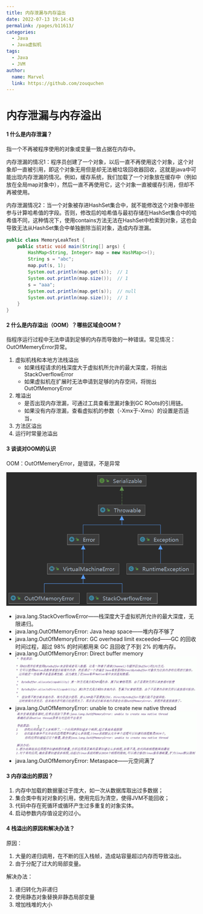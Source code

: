 ```yaml
---
title: 内存泄漏与内存溢出
date: 2022-07-13 19:14:43
permalink: /pages/b11613/
categories:
  - Java
  - Java虚拟机
tags:
  - Java
  - JVM
author: 
  name: Marvel
  link: https://github.com/zouquchen
---
```

# 内存泄漏与内存溢出

#### 1 什么是内存泄漏？

指一个不再被程序使用的对象或变量一致占据在内存中。

内存泄漏的情况1：程序员创建了一个对象，以后一直不再使用这个对象，这个对象却一直被引用，即这个对象无用但是却无法被垃圾回收器回收，这就是java中可能出现内存泄漏的情况。例如，缓存系统，我们加载了一个对象放在缓存中（例如放在全局map对象中），然后一直不再使用它，这个对象一直被缓存引用，但却不再被使用。

内存泄漏情况2：当一个对象被存进HashSet集合中，就不能修改这个对象中那些参与计算哈希值的字段。否则，修改后的哈希值与最初存储在HashSet集合中的哈希值不同，这种情况下，使用contains方法无法在HashSet中检索到对象，这也会导致无法从HashSet集合中单独删除当前对象，造成内存泄漏。

```java
public class MemoryLeakTest {
    public static void main(String[] args) {
        HashMap<String, Integer> map = new HashMap<>();
        String s = "abc";
        map.put(s, 1);
        System.out.println(map.get(s));  // 1
        System.out.println(map.size());  // 1
        s = "aaa";
        System.out.println(map.get(s));  // null
        System.out.println(map.size());  // 1
    }
}
```



#### 2 什么是内存溢出（OOM）？哪些区域会OOM？

指程序运行过程中无法申请到足够的内存而导致的一种错误。常见情况：OutOfMemeryError异常。

1. 虚拟机栈和本地方法栈溢出
   - 如果线程请求的栈深度大于虚拟机所允许的最大深度，将抛出StackOverflowError
   - 如果虚拟机在扩展时无法申请到足够的内存空间，将抛出OutOfMemoryError
2. 堆溢出
   - 是否出现内存泄漏，可通过工具查看泄漏对象到GC ROots的引用链。
   - 如果没有内存泄漏，查看虚拟机的参数（-Xmx于-Xms）的设置是否适当，
3. 方法区溢出
4. 运行时常量池溢出



#### 3 谈谈对OOM的认识

OOM：OutOfMemeryError，是错误，不是异常

<img src="https://raw.githubusercontent.com/zouquchen/Images/main/imgs/image-20220621210931483.png" alt="image-20220621210931483" style="zoom:80%;" />

- java.lang.StackOverflowError——栈深度大于虚拟机所允许的最大深度，无限递归。
- java.lang.OutOfMemoryError:  Java heap space——堆内存不够了
- java.lang.OutOfMemoryError:  GC overhead limit exceeded——GC 的回收时间过程，超过 98% 的时间都用来 GC 且回收了不到 2% 的堆内存。
- java.lang.OutOfMemoryError:  Direct buffer memory
  ![image-20220621212232555](https://raw.githubusercontent.com/zouquchen/Images/main/imgs/image-20220621212232555.png)
- java.lang.OutOfMemoryError:  unable to create new native thread
  ![image-20220621212851031](https://raw.githubusercontent.com/zouquchen/Images/main/imgs/image-20220621212851031.png)
- java.lang.OutOfMemoryError:  Metaspace——元空间满了

#### 3 内存溢出的原因？

1. 内存中加载的数据量过于庞大，如一次从数据库取出过多数据；
2. 集合类中有对对象的引用，使用完后为清空，使得JVM不能回收；
3. 代码中存在死循环或循环产生过多重复的对象实体。
4. 启动参数内存值设定的过小。



####  4 栈溢出的原因和解决办法？

原因：

1. 大量的递归调用，在不断的压入栈帧，造成站容量超过内存而导致溢出。
2. 由于分配了过大的局部变量。

解决办法：

1. 递归转化为非递归
2. 使用静态对象替换非静态局部变量
3. 增加栈堆的大小